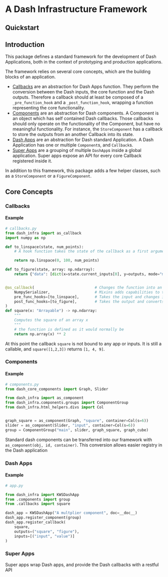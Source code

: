 # A Dash Infrastructure Framework

## Quickstart



## Introduction

This package defines a standard framework for the development of Dash Applications, both in the context of prototyping and production applications.

The framework relies on several core concepts, which are the building blocks of an application.

- [Callbacks](#Callbacks) are an abstraction for Dash Apps function.
  They perform the conversion between the Dash inputs, the core function and the Dash outputs.
  Therefore a callback should at least be composed of a `_pre_function_hook` and a `_post_function_hook`, wrapping a function representing the core functionality.
- [Components](#Components) are an abstraction for Dash components.
  A Component is an object which has self contained Dash callbacks.
  Those callbacks should only operate on the functionality of the Component, but have no meaningful functionality.
  For instance, the `StoreComponent` has a callback to store the outputs from an another Callback into its state.
- [Dash Apps](#Dash-Apps) are an abstraction for Dash standard Application.
  A Dash Application has one or multiple `Component`s, and `Callback`s.
- [Super Apps](#Super-Apps) are a grouping of multiple `DashApp`s inside a global application.
  Super apps expose an API for every core Callback registered inside it.

In addition to this framework, this package adds a few helper classes, such as a `StoreComponent` or a `FigureComponent`.

## Core Concepts

### Callbacks

#### Example

```python
# callbacks.py
from dash_infra import as_callback
import numpy as np

def to_linspace(state, num_points):
    # A hook function takes the state of the callback as a first argument

    return np.linspace(0, 100, num_points)

def to_figure(state, array: np.ndarray):
    return {"data": [dict(x=state.current_inputs[0], y=outputs, mode="markers")]}


@as_callback(                           # Changes the function into an unbound callback
    NumpySerializer,                    # Mixins adds capabilities to the callback
    pre_func_hooks=[to_linspace],       # Takes the input and changes it into a np.array
    post_func_hooks=[to_figure],        # Takes the output and converts it into a plotly graph
)
def square(x: "Arrayable") -> np.ndarray:
    """
    Computes the square of an array x
    """
    # the function is defined as it would normally be
    return np.array(x) ** 2

```

At this point the callback `square` is not bound to any app or inputs.
It is still a callable, and `square([1,2,3])` returns `[1, 4, 9]`.

### Components

#### Example

```python
# components.py
from dash_core_components import Graph, Slider

from dash_infra import as_component
from dash_infra.components.groups import ComponentGroup
from dash_infra.html_helpers.divs import Col


graph_square = as_component(Graph, "square", container=Col(s=6))
slider = as_component(Slider, "input", container=Col(s=6))
group = ComponentGroup("main", slider, graph_square, graph_cube)

```

Standard dash components can be transferred into our framework with `as_component(obj, id, container)`.
This conversion allows easier registry in the Dash application

### Dash Apps

#### Example

```python
# app.py

from dash_infra import KWSDashApp
from .components import group
from .callbacks import square

dash_app = KWSDashApp("A multplier component", doc=__doc__)
dash_app.register_component(group)
dash_app.register_callback(
    square, 
    outputs=("square", "figure"), 
    inputs=[("input", "value")]
)

```

### Super Apps

Super apps wrap Dash apps, and provide the Dash callbacks with a restful API

